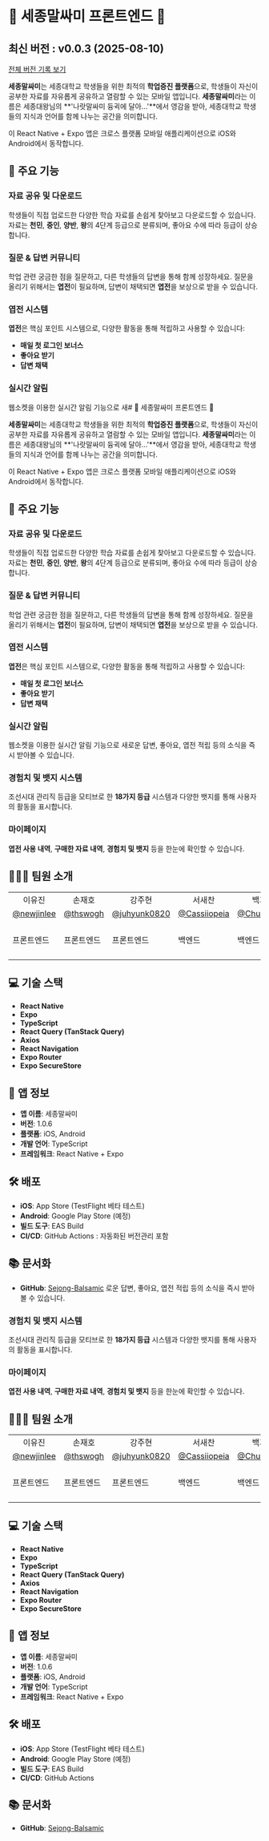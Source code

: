 # 📱 세종말싸미 프론트엔드 📱

<!-- 수정하지마세요 자동으로 동기화 됩니다 -->
## 최신 버전 : v0.0.3 (2025-08-10)

[전체 버전 기록 보기](CHANGELOG.md)

**세종말싸미**는 세종대학교 학생들을 위한 최적의 **학업증진 플랫폼**으로, 학생들이 자신이 공부한 자료를 자유롭게 공유하고 열람할 수 있는 모바일 앱입니다. **세종말싸미**라는 이름은 세종대왕님의 **'나랏말싸미 듕귁에 달아...'**에서 영감을 받아, 세종대학교 학생들의 지식과 언어를 함께 나누는 공간을 의미합니다.

이 React Native + Expo 앱은 크로스 플랫폼 모바일 애플리케이션으로 iOS와 Android에서 동작합니다.

## 📝 주요 기능

### **자료 공유 및 다운로드**

학생들이 직접 업로드한 다양한 학습 자료를 손쉽게 찾아보고 다운로드할 수 있습니다. 자료는 **천민**, **중인**, **양반**, **왕**의 4단계 등급으로 분류되며, 좋아요 수에 따라 등급이 상승합니다.

### **질문 & 답변 커뮤니티**

학업 관련 궁금한 점을 질문하고, 다른 학생들의 답변을 통해 함께 성장하세요. 질문을 올리기 위해서는 **엽전**이 필요하며, 답변이 채택되면 **엽전**을 보상으로 받을 수 있습니다.

### **엽전 시스템**

**엽전**은 핵심 포인트 시스템으로, 다양한 활동을 통해 적립하고 사용할 수 있습니다:

- **매일 첫 로그인 보너스**
- **좋아요 받기**
- **답변 채택**

### **실시간 알림**

웹소켓을 이용한 실시간 알림 기능으로 새# 📱 세종말싸미 프론트엔드 📱

**세종말싸미**는 세종대학교 학생들을 위한 최적의 **학업증진 플랫폼**으로, 학생들이 자신이 공부한 자료를 자유롭게 공유하고 열람할 수 있는 모바일 앱입니다. **세종말싸미**라는 이름은 세종대왕님의 **'나랏말싸미 듕귁에 달아...'**에서 영감을 받아, 세종대학교 학생들의 지식과 언어를 함께 나누는 공간을 의미합니다.

이 React Native + Expo 앱은 크로스 플랫폼 모바일 애플리케이션으로 iOS와 Android에서 동작합니다.

## 📝 주요 기능

### **자료 공유 및 다운로드**

학생들이 직접 업로드한 다양한 학습 자료를 손쉽게 찾아보고 다운로드할 수 있습니다. 자료는 **천민**, **중인**, **양반**, **왕**의 4단계 등급으로 분류되며, 좋아요 수에 따라 등급이 상승합니다.

### **질문 & 답변 커뮤니티**

학업 관련 궁금한 점을 질문하고, 다른 학생들의 답변을 통해 함께 성장하세요. 질문을 올리기 위해서는 **엽전**이 필요하며, 답변이 채택되면 **엽전**을 보상으로 받을 수 있습니다.

### **엽전 시스템**

**엽전**은 핵심 포인트 시스템으로, 다양한 활동을 통해 적립하고 사용할 수 있습니다:

- **매일 첫 로그인 보너스**
- **좋아요 받기**
- **답변 채택**

### **실시간 알림**

웹소켓을 이용한 실시간 알림 기능으로 새로운 답변, 좋아요, 엽전 적립 등의 소식을 즉시 받아볼 수 있습니다.

### **경험치 및 뱃지 시스템**

조선시대 관리직 등급을 모티브로 한 **18가지 등급** 시스템과 다양한 뱃지를 통해 사용자의 활동을 표시합니다.

### **마이페이지**

**엽전 사용 내역**, **구매한 자료 내역**, **경험치 및 뱃지** 등을 한눈에 확인할 수 있습니다.

## 🙋🏻‍♀️ 팀원 소개

<table>
    <tr>
        <td align="center">이유진</td>
        <td align="center">손재호</td>
        <td align="center">강주현</td>
        <td align="center">서새찬</td>
        <td align="center">백지훈</td>
        <td align="center">김성림</td>
        <td align="center">이예진</td>
        <td align="center">윤지희</td>
    </tr>
    <tr>
        <td align="center"><a href="https://github.com/newjinlee">@newjinlee</a></td>
        <td align="center"><a href="https://github.com/thswogh">@thswogh</a></td>
        <td align="center"><a href="https://github.com/juhyunk0820">@juhyunk0820</a></td>
        <td align="center"><a href="https://github.com/Cassiiopeia">@Cassiiopeia</a></td>
        <td align="center"><a href="https://github.com/Chuseok22">@Chuseok22</a></td>
        <td align="center"><a href="https://github.com/seonglim">@seonglim</a></td>
        <td align="center"><a href="https://github.com/Vhime">@Vhime</a></td>
        <td align="center"><a href="https://github.com/jihee127">@jihee127</a></td>
    </tr>
    <tr>
        <td>프론트엔드</td>
        <td>프론트엔드</td>
        <td>프론트엔드</td>
        <td>백엔드</td>
        <td>백엔드</td>
        <td>백엔드</td>
        <td>디자인</td>
        <td>디자인</td>
        <td>디자인</td>
    </tr>
</table>

## 💻 기술 스택

- **React Native**
- **Expo**
- **TypeScript**
- **React Query (TanStack Query)**
- **Axios**
- **React Navigation**
- **Expo Router**
- **Expo SecureStore**

## 📱 앱 정보

- **앱 이름**: 세종말싸미
- **버전**: 1.0.6
- **플랫폼**: iOS, Android
- **개발 언어**: TypeScript
- **프레임워크**: React Native + Expo

## 🛠️ 배포

- **iOS**: App Store (TestFlight 베타 테스트)
- **Android**: Google Play Store (예정)
- **빌드 도구**: EAS Build
- **CI/CD**: GitHub Actions : 자동화된 버전관리 포함

## 📚 문서화
- **GitHub**: [Sejong-Balsamic](https://github.com/Sejong-Balsamic)
  로운 답변, 좋아요, 엽전 적립 등의 소식을 즉시 받아볼 수 있습니다.

### **경험치 및 뱃지 시스템**

조선시대 관리직 등급을 모티브로 한 **18가지 등급** 시스템과 다양한 뱃지를 통해 사용자의 활동을 표시합니다.

### **마이페이지**

**엽전 사용 내역**, **구매한 자료 내역**, **경험치 및 뱃지** 등을 한눈에 확인할 수 있습니다.

## 🙋🏻‍♀️ 팀원 소개

<table>
    <tr>
        <td align="center">이유진</td>
        <td align="center">손재호</td>
        <td align="center">강주현</td>
        <td align="center">서새찬</td>
        <td align="center">백지훈</td>
        <td align="center">김성림</td>
        <td align="center">이예진</td>
        <td align="center">윤지희</td>
    </tr>
    <tr>
        <td align="center"><a href="https://github.com/newjinlee">@newjinlee</a></td>
        <td align="center"><a href="https://github.com/thswogh">@thswogh</a></td>
        <td align="center"><a href="https://github.com/juhyunk0820">@juhyunk0820</a></td>
        <td align="center"><a href="https://github.com/Cassiiopeia">@Cassiiopeia</a></td>
        <td align="center"><a href="https://github.com/Chuseok22">@Chuseok22</a></td>
        <td align="center"><a href="https://github.com/seonglim">@seonglim</a></td>
        <td align="center"><a href="https://github.com/Vhime">@Vhime</a></td>
        <td align="center"><a href="https://github.com/jihee127">@jihee127</a></td>
    </tr>
    <tr>
        <td>프론트엔드</td>
        <td>프론트엔드</td>
        <td>프론트엔드</td>
        <td>백엔드</td>
        <td>백엔드</td>
        <td>백엔드</td>
        <td>디자인</td>
        <td>디자인</td>
        <td>디자인</td>
    </tr>
</table>

## 💻 기술 스택

- **React Native**
- **Expo**
- **TypeScript**
- **React Query (TanStack Query)**
- **Axios**
- **React Navigation**
- **Expo Router**
- **Expo SecureStore**

## 📱 앱 정보

- **앱 이름**: 세종말싸미
- **버전**: 1.0.6
- **플랫폼**: iOS, Android
- **개발 언어**: TypeScript
- **프레임워크**: React Native + Expo

## 🛠️ 배포

- **iOS**: App Store (TestFlight 베타 테스트)
- **Android**: Google Play Store (예정)
- **빌드 도구**: EAS Build
- **CI/CD**: GitHub Actions

## 📚 문서화
- **GitHub**: [Sejong-Balsamic](https://github.com/Sejong-Balsamic)

